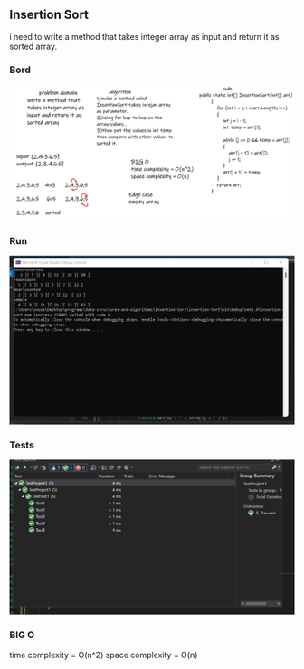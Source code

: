 ## Insertion Sort
i need to write a method that takes integer array as input and return it as sorted array.


### Bord

![image](bord.png)

### Run

![image](run.png)

### Tests

![image](test.png)

### BIG O

time complexity = O(n^2)
space complexity = O(n)